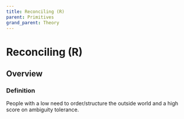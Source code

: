 ```yaml
---
title: Reconciling (R)
parent: Primitives
grand_parent: Theory
---
```


# Reconciling (R)

## Overview

### Definition

People with a low need to order/structure the outside world and a high score on ambiguity tolerance.
